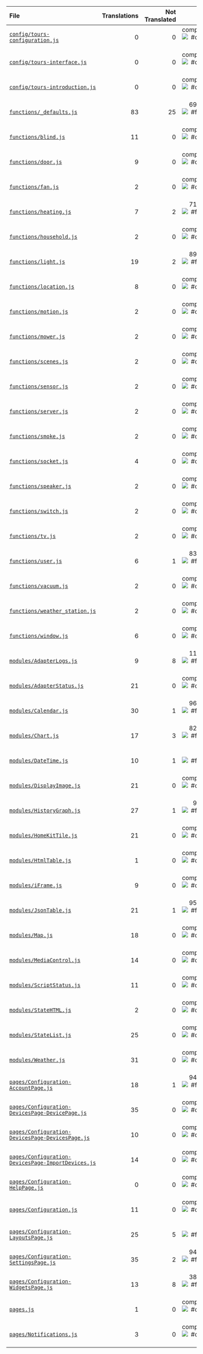 | File | Translations | Not Translated | % |
|:- | -:| -:| -:|
| [`config/tours-configuration.js`](entry) | 0 | 0 | completed ![#c5f015](https://via.placeholder.com/15/c5f015/000000?text=+) |
| [`config/tours-interface.js`](entry) | 0 | 0 | completed ![#c5f015](https://via.placeholder.com/15/c5f015/000000?text=+) |
| [`config/tours-introduction.js`](entry) | 0 | 0 | completed ![#c5f015](https://via.placeholder.com/15/c5f015/000000?text=+) |
| [`functions/_defaults.js`](entry) | 83 | 25 | 69.88% ![#f03c15](https://via.placeholder.com/15/f03c15/000000?text=+) |
| [`functions/blind.js`](entry) | 11 | 0 | completed ![#c5f015](https://via.placeholder.com/15/c5f015/000000?text=+) |
| [`functions/door.js`](entry) | 9 | 0 | completed ![#c5f015](https://via.placeholder.com/15/c5f015/000000?text=+) |
| [`functions/fan.js`](entry) | 2 | 0 | completed ![#c5f015](https://via.placeholder.com/15/c5f015/000000?text=+) |
| [`functions/heating.js`](entry) | 7 | 2 | 71.43% ![#f03c15](https://via.placeholder.com/15/f03c15/000000?text=+) |
| [`functions/household.js`](entry) | 2 | 0 | completed ![#c5f015](https://via.placeholder.com/15/c5f015/000000?text=+) |
| [`functions/light.js`](entry) | 19 | 2 | 89.47% ![#f03c15](https://via.placeholder.com/15/f03c15/000000?text=+) |
| [`functions/location.js`](entry) | 8 | 0 | completed ![#c5f015](https://via.placeholder.com/15/c5f015/000000?text=+) |
| [`functions/motion.js`](entry) | 2 | 0 | completed ![#c5f015](https://via.placeholder.com/15/c5f015/000000?text=+) |
| [`functions/mower.js`](entry) | 2 | 0 | completed ![#c5f015](https://via.placeholder.com/15/c5f015/000000?text=+) |
| [`functions/scenes.js`](entry) | 2 | 0 | completed ![#c5f015](https://via.placeholder.com/15/c5f015/000000?text=+) |
| [`functions/sensor.js`](entry) | 2 | 0 | completed ![#c5f015](https://via.placeholder.com/15/c5f015/000000?text=+) |
| [`functions/server.js`](entry) | 2 | 0 | completed ![#c5f015](https://via.placeholder.com/15/c5f015/000000?text=+) |
| [`functions/smoke.js`](entry) | 2 | 0 | completed ![#c5f015](https://via.placeholder.com/15/c5f015/000000?text=+) |
| [`functions/socket.js`](entry) | 4 | 0 | completed ![#c5f015](https://via.placeholder.com/15/c5f015/000000?text=+) |
| [`functions/speaker.js`](entry) | 2 | 0 | completed ![#c5f015](https://via.placeholder.com/15/c5f015/000000?text=+) |
| [`functions/switch.js`](entry) | 2 | 0 | completed ![#c5f015](https://via.placeholder.com/15/c5f015/000000?text=+) |
| [`functions/tv.js`](entry) | 2 | 0 | completed ![#c5f015](https://via.placeholder.com/15/c5f015/000000?text=+) |
| [`functions/user.js`](entry) | 6 | 1 | 83.33% ![#f03c15](https://via.placeholder.com/15/f03c15/000000?text=+) |
| [`functions/vacuum.js`](entry) | 2 | 0 | completed ![#c5f015](https://via.placeholder.com/15/c5f015/000000?text=+) |
| [`functions/weather_station.js`](entry) | 2 | 0 | completed ![#c5f015](https://via.placeholder.com/15/c5f015/000000?text=+) |
| [`functions/window.js`](entry) | 6 | 0 | completed ![#c5f015](https://via.placeholder.com/15/c5f015/000000?text=+) |
| [`modules/AdapterLogs.js`](entry) | 9 | 8 | 11.11% ![#f03c15](https://via.placeholder.com/15/f03c15/000000?text=+) |
| [`modules/AdapterStatus.js`](entry) | 21 | 0 | completed ![#c5f015](https://via.placeholder.com/15/c5f015/000000?text=+) |
| [`modules/Calendar.js`](entry) | 30 | 1 | 96.67% ![#f03c15](https://via.placeholder.com/15/f03c15/000000?text=+) |
| [`modules/Chart.js`](entry) | 17 | 3 | 82.35% ![#f03c15](https://via.placeholder.com/15/f03c15/000000?text=+) |
| [`modules/DateTime.js`](entry) | 10 | 1 | 90% ![#f03c15](https://via.placeholder.com/15/f03c15/000000?text=+) |
| [`modules/DisplayImage.js`](entry) | 21 | 0 | completed ![#c5f015](https://via.placeholder.com/15/c5f015/000000?text=+) |
| [`modules/HistoryGraph.js`](entry) | 27 | 1 | 96.3% ![#f03c15](https://via.placeholder.com/15/f03c15/000000?text=+) |
| [`modules/HomeKitTile.js`](entry) | 21 | 0 | completed ![#c5f015](https://via.placeholder.com/15/c5f015/000000?text=+) |
| [`modules/HtmlTable.js`](entry) | 1 | 0 | completed ![#c5f015](https://via.placeholder.com/15/c5f015/000000?text=+) |
| [`modules/iFrame.js`](entry) | 9 | 0 | completed ![#c5f015](https://via.placeholder.com/15/c5f015/000000?text=+) |
| [`modules/JsonTable.js`](entry) | 21 | 1 | 95.24% ![#f03c15](https://via.placeholder.com/15/f03c15/000000?text=+) |
| [`modules/Map.js`](entry) | 18 | 0 | completed ![#c5f015](https://via.placeholder.com/15/c5f015/000000?text=+) |
| [`modules/MediaControl.js`](entry) | 14 | 0 | completed ![#c5f015](https://via.placeholder.com/15/c5f015/000000?text=+) |
| [`modules/ScriptStatus.js`](entry) | 11 | 0 | completed ![#c5f015](https://via.placeholder.com/15/c5f015/000000?text=+) |
| [`modules/StateHTML.js`](entry) | 2 | 0 | completed ![#c5f015](https://via.placeholder.com/15/c5f015/000000?text=+) |
| [`modules/StateList.js`](entry) | 25 | 0 | completed ![#c5f015](https://via.placeholder.com/15/c5f015/000000?text=+) |
| [`modules/Weather.js`](entry) | 31 | 0 | completed ![#c5f015](https://via.placeholder.com/15/c5f015/000000?text=+) |
| [`pages/Configuration-AccountPage.js`](entry) | 18 | 1 | 94.44% ![#f03c15](https://via.placeholder.com/15/f03c15/000000?text=+) |
| [`pages/Configuration-DevicesPage-DevicePage.js`](entry) | 35 | 0 | completed ![#c5f015](https://via.placeholder.com/15/c5f015/000000?text=+) |
| [`pages/Configuration-DevicesPage-DevicesPage.js`](entry) | 10 | 0 | completed ![#c5f015](https://via.placeholder.com/15/c5f015/000000?text=+) |
| [`pages/Configuration-DevicesPage-ImportDevices.js`](entry) | 14 | 0 | completed ![#c5f015](https://via.placeholder.com/15/c5f015/000000?text=+) |
| [`pages/Configuration-HelpPage.js`](entry) | 0 | 0 | completed ![#c5f015](https://via.placeholder.com/15/c5f015/000000?text=+) |
| [`pages/Configuration.js`](entry) | 11 | 0 | completed ![#c5f015](https://via.placeholder.com/15/c5f015/000000?text=+) |
| [`pages/Configuration-LayoutsPage.js`](entry) | 25 | 5 | 80% ![#f03c15](https://via.placeholder.com/15/f03c15/000000?text=+) |
| [`pages/Configuration-SettingsPage.js`](entry) | 35 | 2 | 94.29% ![#f03c15](https://via.placeholder.com/15/f03c15/000000?text=+) |
| [`pages/Configuration-WidgetsPage.js`](entry) | 13 | 8 | 38.46% ![#f03c15](https://via.placeholder.com/15/f03c15/000000?text=+) |
| [`pages.js`](entry) | 1 | 0 | completed ![#c5f015](https://via.placeholder.com/15/c5f015/000000?text=+) |
| [`pages/Notifications.js`](entry) | 3 | 0 | completed ![#c5f015](https://via.placeholder.com/15/c5f015/000000?text=+) |